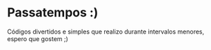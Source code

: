 # Passatempos :)

Códigos divertidos e simples que realizo durante intervalos menores, espero que gostem ;)
